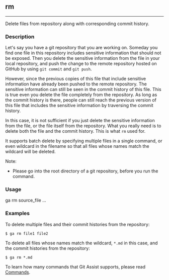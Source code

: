 ## rm

---

Delete files from repository along with corresponding commit history.

### Description

Let's say you have a git repository that you are working on. Someday you find one file in this repository includes sensitive information that should not be exposed. Then you delete the sensitive information from the file in your local repository, and push the change to the remote repository hosted on GitHub by using `git commit` and `git push`.

However, since the previous copies of this file that include sensitive information have already been pushed to the remote repository. The sensitive information can still be seen in the commit history of this file. This is true even you delete the file completely from the repository. As long as the commit history is there, people can still reach the previous version of this file that includes the sensitive information by traversing the commit history.

In this case, it is not sufficient if you just delete the sensitive information from the file, or the file itself from the repository. What you really need is to delete both the file and the commit history. This is what `rm` used for.

It supports batch delete by specifying multiple files in a single command, or even wildcard in the filename so that all files whose names match the wildcard will be deleted.

Note:
* Please go into the root directory of a git repository, before you run the command.

### Usage

ga rm source_file ...

### Examples

To delete multiple files and their commit histories from the repository:
```shell
$ ga rm file1 file2
```

To delete all files whose names match the wildcard, `*.md` in this case, and the commit histories from the repository:
```shell
$ ga rm *.md
```

To learn how many commands that Git Assist supports, please read [Commands](../commands.md).